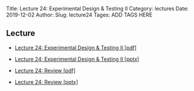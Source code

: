 Title: Lecture 24: Experimental Design & Testing II
Category: lectures
Date: 2019-12-02
Author: 
Slug: lecture24
Tages: ADD TAGS HERE


## Lecture

- [Lecture 24: Experimental Design & Testing II [pdf]]({attach}presentation/Lecture24_ABTesting2.pdf)
- [Lecture 24: Experimental Design & Testing II [pptx]]({attach}presentation/Lecture24_ABTesting2.pptx)

- [Lecture 24: Review [pdf]]({attach}presentation/Lecture24_Review.pdf)
- [Lecture 24: Review [pptx]]({attach}presentation/Lecture24_Review.pptx)

